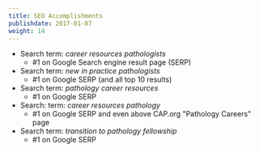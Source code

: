 ```yaml
---
title: SEO Accomplishments
publishdate: 2017-01-07
weight: 14
---
```


* Search term: *career resources pathologists*
    * #1 on Google Search engine result page (SERP)
* Search term: *new in practice pathologists*
    * #1 on Google SERP (and all top 10 results)
* Search term: *pathology career resources*
    * #1 on Google SERP
* Search: term: *career resources pathology*
    * #1 on Google SERP and even above CAP.org "Pathology Careers" page
* Search term: *transition to pathology fellowship*
    * #1 on Google SERP
